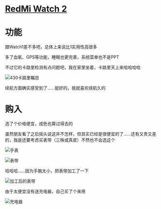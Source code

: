 # [RedMi Watch 2](https://github.com/noteMay/noteMay.github.io/issues/20)

# 功能

跟Watch1差不多吧，总体上来说比1实用性高很多

多了血氧、GPS等功能，睡眠也更完善，系统菜单也不是PPT

不过它的卡路里检测有点问题吧，我在家里坐着，卡路里天上来哈哈哈哈

![430卡路里瞩目](https://9852.ru/images/2023/01/07/wx_camera_1673079204923.jpg)

续航方面确实感受到了……挺好的，我就喜欢续航久的

# 购入

选了个价格便宜，成色也算过得去的

虽然朋友看了之后摇头说这并不怎样，但其实已经是很便宜的了……还有又贵又差的，我是还要考虑买表带（三株或真皮）不然也不会选这个

![手表](https://9852.ru/images/2023/01/07/IMG_20230106_203153.jpg)

![表带](https://9852.ru/images/2023/01/07/wx_camera_1673012426333.jpg)

哈哈哈……因为手腕太小，把表带加工了一下

![加工后的表带](https://9852.ru/images/2023/01/07/wx_camera_1673016945395.jpg)

由于太便宜没有送充电器，自己买了个来用

![充电器](https://9852.ru/images/2023/01/07/Screenshot_2023-01-07-15-50-12-983_com.taobao.taobao.jpg)